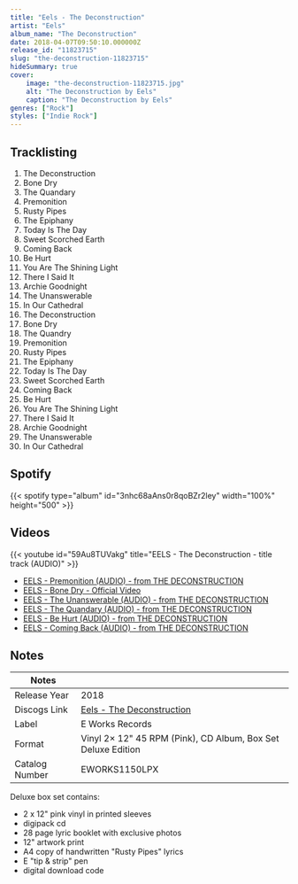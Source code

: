 ```yaml
---
title: "Eels - The Deconstruction"
artist: "Eels"
album_name: "The Deconstruction"
date: 2018-04-07T09:50:10.000000Z
release_id: "11823715"
slug: "the-deconstruction-11823715"
hideSummary: true
cover:
    image: "the-deconstruction-11823715.jpg"
    alt: "The Deconstruction by Eels"
    caption: "The Deconstruction by Eels"
genres: ["Rock"]
styles: ["Indie Rock"]
---
```


## Tracklisting
1. The Deconstruction
2. Bone Dry
3. The Quandary
4. Premonition
5. Rusty Pipes
6. The Epiphany
7. Today Is The Day
8. Sweet Scorched Earth
9. Coming Back
10. Be Hurt
11. You Are The Shining Light
12. There I Said It
13. Archie Goodnight
14. The Unanswerable
15. In Our Cathedral
16. The Deconstruction	
17. Bone Dry
18. The Quandry
19. Premonition
20. Rusty Pipes
21. The Epiphany
22. Today Is The Day
23. Sweet Scorched Earth
24. Coming Back
25. Be Hurt
26. You Are The Shining Light
27. There I Said It
28. Archie Goodnight
29. The Unanswerable
30. In Our Cathedral


## Spotify
{{< spotify type="album" id="3nhc68aAns0r8qoBZr2ley" width="100%" height="500" >}}



## Videos
{{< youtube id="59Au8TUVakg" title="EELS - The Deconstruction - title track (AUDIO)" >}}
- [EELS - Premonition (AUDIO) - from THE DECONSTRUCTION](https://www.youtube.com/watch?v=-Ohw7xQ_9Cs)
- [EELS - Bone Dry - Official Video](https://www.youtube.com/watch?v=l6CNDk4yJnU)
- [EELS - The Unanswerable (AUDIO) - from THE DECONSTRUCTION](https://www.youtube.com/watch?v=scBTg78OevM)
- [EELS - The Quandary (AUDIO) - from THE DECONSTRUCTION](https://www.youtube.com/watch?v=FsCkx8YVtSk)
- [EELS - Be Hurt (AUDIO) - from THE DECONSTRUCTION](https://www.youtube.com/watch?v=Tju1_bwzLFw)
- [EELS - Coming Back (AUDIO) - from THE DECONSTRUCTION](https://www.youtube.com/watch?v=jfrEpjWyCYc)

## Notes
| Notes          |             |
| ---------------| ----------- |
| Release Year   | 2018 |
| Discogs Link   | [Eels - The Deconstruction](https://www.discogs.com/release/11823715-Eels-The-Deconstruction) |
| Label          | E Works Records |
| Format         | Vinyl 2× 12" 45 RPM (Pink), CD Album, Box Set Deluxe Edition |
| Catalog Number | EWORKS1150LPX |

Deluxe box set contains:
- 2 x 12" pink vinyl in printed sleeves
- digipack cd
- 28 page lyric booklet with exclusive photos
- 12" artwork print
- A4 copy of handwritten "Rusty Pipes" lyrics
- E "tip & strip" pen
- digital download code
